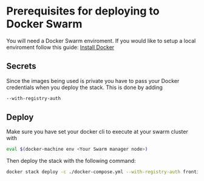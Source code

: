 # Prerequisites for deploying to Docker Swarm

You will need a Docker Swarm enviroment.
If you would like to setup a local enviroment follow this guide: [Install Docker](https://docs.docker.com/engine/swarm/)

## Secrets

Since the images being used is private you have to pass your Docker credentials when you deploy the stack. This is done by adding

```sh
--with-registry-auth
```

## Deploy

Make sure you have set your docker cli to execute at your swarm cluster with

```sh
eval $(docker-machine env <Your Swarm manager node>)
```

Then deploy the stack with the following command:

```sh
docker stack deploy -c ./docker-compose.yml --with-registry-auth frontira
```
